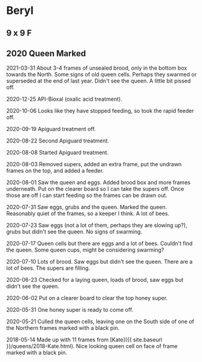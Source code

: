 # Beryl
## 9 x 9 F
## 2020 Queen Marked

2021-03-31 About 3-4 frames of unsealed brood, only in the bottom box towards the North.  Some signs of old queen cells.  Perhaps they swarmed or superseded at the end of last year.  Didn't see the queen.  A little bit pissed off.

2020-12-25 API-Bioxal (oxalic acid treatment).

2020-10-06 Looks like they have stopped feeding, so took the rapid feeder off.

2020-09-19 Apiguard treatment off.

2020-08-22 Second Apiguard treatment.

2020-08-08 Started Apiguard treatment.

2020-08-03 Removed supers, added an extra frame, put the undrawn frames on the top, and added a feeder.

2020-08-01 Saw the queen and eggs.  Added brood box and more frames underneath.  Put on the clearer board so I can take the supers off.  Once those are off I can start feeding so the frames can be drawn out.

2020-07-31 Saw eggs, grubs and the queen.  Marked the queen.  Reasonably quiet of the frames, so a keeper I think.  A lot of bees.

2020-07-23 Saw eggs (not a lot of them, perhaps they are slowing up?), grubs but didn't see the queen.  No signs of swarming.

2020-07-17 Queen cells but there are eggs and a lot of bees.  Couldn't find the queen.  Some queen cups, might be considering swarming?

2020-07-10 Lots of brood.  Saw eggs but didn't see the queen.  There are a lot of bees.  The supers are filling.

2020-06-23 Checked for a laying queen, loads of brood, saw eggs but didn't see the queen.

2020-06-02 Put on a clearer board to clear the top honey super.

2020-05-31 One honey super is ready to come off.

2020-05-21 Culled the queen cells, leaving one on the South side of one of the Northern frames marked with a black pin.

2018-05-14 Made up with 11 frames from [Kate]({{ site.baseurl }}/queens/2018-Kate.html).  Nice looking queen cell on face of frame marked with a black pin.

